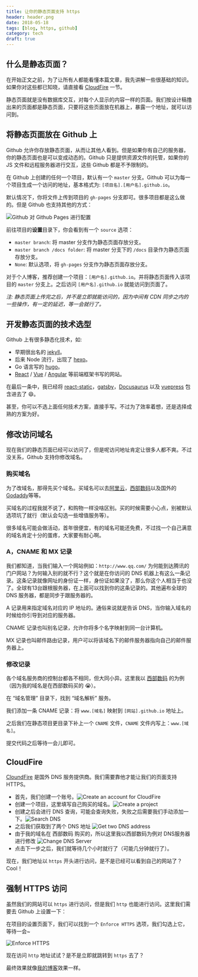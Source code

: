 ```yaml
---
title: 让你的静态页面支持 https
header: header.png
date: 2018-05-18
tags: [blog, https, github]
category: tech
draft: true
---
```


## 什么是静态页面？

在开始正文之前，为了让所有人都能看懂本篇文章，我先讲解一些很基础的知识。如果你对这些都已知晓，请直接看 [CloudFire](#cloudfire) 一节。

静态页面就是没有数据库交互，对每个人显示的内容一样的页面。我们按设计稿撸出来的页面都是静态页面，只要将这些页面放在机器上，暴露一个地址，就可以访问到。


## 将静态页面放在 Github 上

Github 允许你存放静态页面，从而让其他人看到。但是如果你有自己的服务器，你的静态页面也是可以变成动态的。Github 只是提供资源文件的托管，如果你的 JS 文件和远程服务器进行交互，这些 Github 都是不予限制的。

在 Github 上创建的任何一个项目，默认有一个 `master` 分支。Github 可以为每一个项目生成一个访问的地址，基本格式为: `[项目名].[用户名].github.io`。

默认情况下，你将文件上传到项目的 `gh-pages` 分支即可。很多项目都是这么做的。但是 Github 也支持其他的方式：

![Github 对 Github Pages 进行配置](./img/1.png)

前往项目的**设置**目录下，你会看到有一个 `source` 选项：

- `master branch`: 将 master 分支作为静态页面存放分支。
- `master branch /docs folder`: 将 master 分支下的 `/docs` 目录作为静态页面存放分支。
- `None`: 默认选项，将 `gh-pages` 分支作为静态页面存放分支。

对于个人博客，推荐创建一个项目：`[用户名].github.io`。并将静态页面传入该项目的 `master` 分支上。之后访问 `[用户名].github.io` 就能访问到页面了。

*注: 静态页面上传完之后，并不是立即就能访问的，因为中间有 CDN 同步之内的一些操作，有一定的延迟，等一会就行了。*


## 开发静态页面的技术选型

Github 上有很多静态化技术，如:

- 早期很出名的 [jekyll](https://github.com/jekyll/jekyll)。
- 后来 Node 流行，出现了 [hexo](https://github.com/hexojs/hexo)。
- Go 语言写的 [hugo](https://github.com/gohugoio/hugo)。
- [React](https://github.com/facebook/react) / [Vue](https://github.com/vuejs/vue) / [Angular](https://github.com/angular/angular) 等前端框架书写的网站。

在最后一条中，我已经将 [react-static](https://github.com/nozzle/react-static)，[gatsby](https://github.com/gatsbyjs/gatsby)，[Docusaurus](https://github.com/facebook/Docusaurus) 以及 [vuepress](https://github.com/vuejs/vuepress) 包含进去了 😄。

甚至，你可以不选上面任何技术方案，直接手写。不过为了效率着想，还是选择成熟的方案为好。


## 修改访问域名

现在我们的静态页面已经可以访问了，但是呢访问地址肯定让很多人都不爽。不过没关系，Github 支持你修改域名。

### 购买域名

为了改域名，那得先买个域名。买域名可以去[阿里云](https://cn.aliyun.com/)，[西部数码](https://www.west.cn/)以及国外的[Godaddy](https://sg.godaddy.com/zh/)等等。

买域名的过程我就不说了，和购物一样没啥区别。买的时候需要小心点，别被默认选项坑了就行（默认会勾选一些增值服务等）。

很多域名可能会做活动，首年很便宜，有的域名可能还免费，不过找一个自己满意的域名肯定十分的蛋疼，大家要有耐心啊。

### A，CNAME 和 MX 记录

我们都知道，当我们输入一个网站例如：`http://www.qq.com/` 为何能到达腾讯的门户网站？为何输入别的就不行？这个就是在你访问的 DNS 机器上有这么一条记录。这条记录就像网址的身份证一样，身份证如果没了，那么你这个人相当于也没了。全球有13台跟根服务器，在上面可以找到你的这条记录的。其他遍布全球的 DNS 服务器，都是同步于跟服务器的。

A 记录用来指定域名对应的 IP 地址的。通俗来说就是告诉 DNS，当你输入域名的时候给你引导到对应的服务器。

CNAME 记录也叫别名记录，允许你将多个名字映射到同一台计算机。

MX 记录也叫邮件路由记录，用户可以将该域名下的邮件服务器指向自己的邮件服务器上。

### 修改记录

各个域名服务商的控制台都各不相同，但大同小异。这里我以 [西部数码](https://www.west.cn/) 的为例（因为我的域名是在西部数码买的 😭）。

在 “域名管理” 目录下，找到 “域名解析” 服务。

我们添加一条 CNAME 记录：将 `www.[域名]` 映射到 `[网站].github.io` 地址上。

之后我们在静态项目更目录下补上一个 `CNAME` 文件，`CNAME` 文件内写上：`www.[域名]`。

提交代码之后等待一会儿即可。


## CloudFire

[CloundFire](https://www.cloudflare.com/) 是国外 DNS 服务提供商。我们需要靠他才能让我们的页面支持 HTTPS。

- 首先，我们创建一个账号。![Create an account for CloudFire](./img/2.png)
- 创建一个项目，这里填写自己购买的域名。![Create a project](./img/3.png)
- 创建之后会进行 DNS 查询，可能会查询失败，失败之后需要我们手动添加一下。![Search DNS](./img/4.png)
- 之后我们获取到了两个 DNS 地址 ![Get two DNS address](./img/5.png)
- 由于我的域名在 西部数码 购买的，所以这里我以西部数码为例对 DNS服务器进行修改 ![Change DNS Server](./img/6.png)
- 点击下一步之后，我们就等待几个小时就行了（可能几分钟就行了）。

现在，我们地址以 `https` 开头进行访问，是不是已经可以看到自己的网站了？Cool！


## 强制 HTTPS 访问

虽然我们的网站可以 `https` 进行访问，但是我们 `http` 也能进行访问。这里我们需要去 Github 上设置一下：

在项目的设置页面下，我们可以找到一个 `Enforce HTTPS` 选项，我们勾选上它，等待一会~

![Enforce HTTPS](./img/7.png)

现在访问 `http` 地址试试？是不是立即就跳转到 `https` 去了？

最终效果就像[我的博客](https://www.blackcater.win)效果一样。
